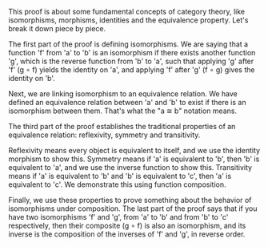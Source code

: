 This proof is about some fundamental concepts of category theory, like isomorphisms, morphisms, identities and the equivalence property. Let's break it down piece by piece. 

The first part of the proof is defining isomorphisms. We are saying that a function 'f' from 'a' to 'b' is an isomorphism if there exists another function 'g', which is the reverse function from 'b' to 'a', such that applying 'g' after 'f' (g ∘ f) yields the identity on 'a', and applying 'f' after 'g' (f ∘ g) gives the identity on 'b'. 

Next, we are linking isomorphism to an equivalence relation. We have defined an equivalence relation between 'a' and 'b' to exist if there is an isomorphism between them. That's what the "a ≅ b" notation means.

The third part of the proof establishes the traditional properties of an equivalence relation: reflexivity, symmetry and transitivity. 

Reflexivity means every object is equivalent to itself, and we use the identity morphism to show this. 
Symmetry means if 'a' is equivalent to 'b', then 'b' is equivalent to 'a', and we use the inverse function to show this. 
Transitivity means if 'a' is equivalent to 'b' and 'b' is equivalent to 'c', then 'a' is equivalent to 'c'. We demonstrate this using function composition.

Finally, we use these properties to prove something about the behavior of isomorphisms under composition. The last part of the proof says that if you have two isomorphisms 'f' and 'g', from 'a' to 'b' and from 'b' to 'c' respectively, then their composite (g ∘ f) is also an isomorphism, and its inverse is the composition of the inverses of 'f' and 'g', in reverse order.
